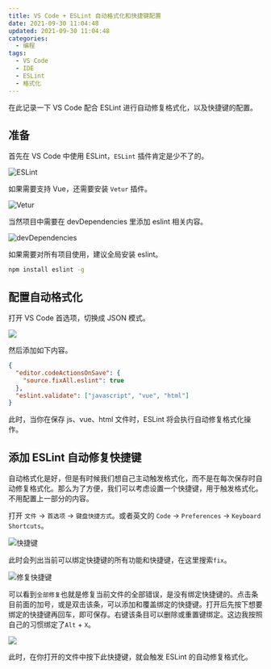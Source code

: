 ```yaml
---
title: VS Code + ESLint 自动格式化和快捷键配置
date: 2021-09-30 11:04:48
updated: 2021-09-30 11:04:48
categories:
  - 编程
tags:
  - VS Code
  - IDE
  - ESLint
  - 格式化
---
```


在此记录一下 VS Code 配合 ESLint 进行自动修复格式化，以及快捷键的配置。

<!--more-->

## 准备

首先在 VS Code 中使用 ESLint，`ESLint` 插件肯定是少不了的。

![ESLint](https://img.iszy.xyz/1632972151436.png)

如果需要支持 Vue，还需要安装 `Vetur` 插件。

![Vetur](https://img.iszy.xyz/1632972292437.png)

当然项目中需要在 devDependencies 里添加 eslint 相关内容。

![devDependencies](https://img.iszy.xyz/1632972500989.png)

如果需要对所有项目使用，建议全局安装 eslint。

```bash
npm install eslint -g
```

## 配置自动格式化

打开 VS Code 首选项，切换成 JSON 模式。

![](https://img.iszy.xyz/1632973295099.png)

然后添加如下内容。

```json
{
  "editor.codeActionsOnSave": {
    "source.fixAll.eslint": true
  },
  "eslint.validate": ["javascript", "vue", "html"]
}
```

此时，当你在保存 js、vue、html 文件时，ESLint 将会执行自动修复格式化操作。

## 添加 ESLint 自动修复快捷键

自动格式化是好，但是有时候我们想自己主动触发格式化，而不是在每次保存时自动修复格式化。那么为了方便，我们可以考虑设置一个快捷键，用于触发格式化。不用配置上一部分的内容。

打开 `文件` -> `首选项` -> `键盘快捷方式`。或者英文的 `Code` -> `Preferences` -> `Keyboard Shortcuts`。

![快捷键](https://img.iszy.xyz/1632973421746.png)

此时会列出当前可以绑定快捷键的所有功能和快捷键，在这里搜索`fix`。

![修复快捷键](https://img.iszy.xyz/1632973767580.png)

可以看到`全部修复`也就是修复当前文件的全部错误，是没有绑定快捷键的。点击条目前面的加号，或是双击该条，可以添加和覆盖绑定的快捷键。打开后先按下想要绑定的快捷键再回车，即可保存。右键该条目可以删除或重置键绑定。这边我按照自己的习惯绑定了`Alt` + `X`。

![](https://img.iszy.xyz/1632973867998.png)

此时，在你打开的文件中按下此快捷键，就会触发 ESLint 的自动修复格式化。
